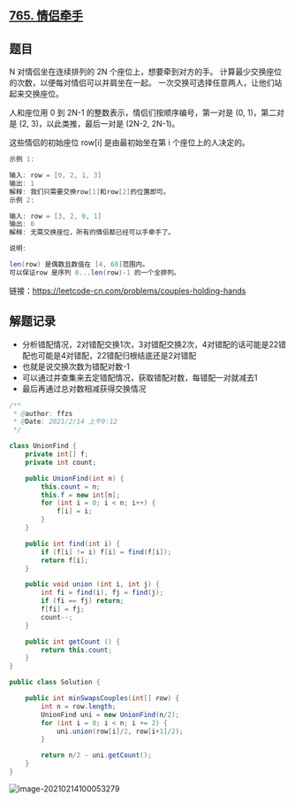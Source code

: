 ## [765. 情侣牵手](https://leetcode-cn.com/problems/couples-holding-hands/)

## 题目

N 对情侣坐在连续排列的 2N 个座位上，想要牵到对方的手。 计算最少交换座位的次数，以便每对情侣可以并肩坐在一起。 一次交换可选择任意两人，让他们站起来交换座位。

人和座位用 0 到 2N-1 的整数表示，情侣们按顺序编号，第一对是 (0, 1)，第二对是 (2, 3)，以此类推，最后一对是 (2N-2, 2N-1)。

这些情侣的初始座位  row[i] 是由最初始坐在第 i 个座位上的人决定的。

```java
示例 1:

输入: row = [0, 2, 1, 3]
输出: 1
解释: 我们只需要交换row[1]和row[2]的位置即可。
示例 2:

输入: row = [3, 2, 0, 1]
输出: 0
解释: 无需交换座位，所有的情侣都已经可以手牵手了。
```

```java
说明:

len(row) 是偶数且数值在 [4, 60]范围内。
可以保证row 是序列 0...len(row)-1 的一个全排列。
```


链接：https://leetcode-cn.com/problems/couples-holding-hands

## 解题记录

+ 分析错配情况，2对错配交换1次，3对错配交换2次，4对错配的话可能是22错配也可能是4对错配，22错配归根结底还是2对错配
+ 也就是说交换次数为错配对数-1
+ 可以通过并查集来去定错配情况，获取错配对数，每错配一对就减去1
+ 最后再通过总对数相减获得交换情况

```java
/**
 * @author: ffzs
 * @Date: 2021/2/14 上午9:12
 */

class UnionFind {
    private int[] f;
    private int count;

    public UnionFind(int n) {
        this.count = n;
        this.f = new int[n];
        for (int i = 0; i < n; i++) {
            f[i] = i;
        }
    }

    public int find(int i) {
        if (f[i] != i) f[i] = find(f[i]);
        return f[i];
    }

    public void union (int i, int j) {
        int fi = find(i), fj = find(j);
        if (fi == fj) return;
        f[fi] = fj;
        count--;
    }

    public int getCount () {
        return this.count;
    }
}

public class Solution {

    public int minSwapsCouples(int[] row) {
        int n = row.length;
        UnionFind uni = new UnionFind(n/2);
        for (int i = 0; i < n; i += 2) {
            uni.union(row[i]/2, row[i+1]/2);
        }

        return n/2 - uni.getCount();
    }
}
```

![image-20210214100053279](https://gitee.com/ffzs/picture_go/raw/master/img/image-20210214100053279.png)